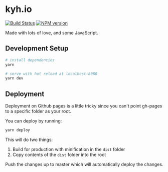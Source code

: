 # kyh.io

[![Build Status](https://travis-ci.org/tehkaiyu/tehkaiyu.github.io.svg?branch=master)](https://travis-ci.org/tehkaiyu/tehkaiyu.github.io)
[![NPM version](https://badge.fury.io/js/badge-list.svg)](http://badge.fury.io/js/badge-list)

Made with lots of love, and some JavaScript.

## Development Setup

``` bash
# install dependencies
yarn

# serve with hot reload at localhost:8080
yarn dev
```

## Deployment
Deployment on Github pages is a little tricky since you can't point gh-pages to a specific folder as your root.

You can deploy by running:
```bash
yarn deploy
```

This will do two things:
1) Build for production with minification in the `dist` folder
2) Copy contents of the `dist` folder into the root

Push the changes up to master which will automatically deploy the changes.

